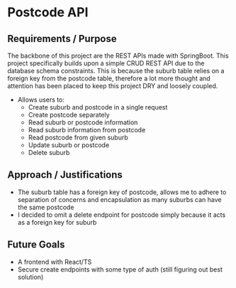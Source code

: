 # Postcode API

## Requirements / Purpose
The backbone of this project are the REST APIs made with SpringBoot. This project specifically builds upon a simple CRUD REST API due to the database schema constraints. This is because the suburb table relies on a foreign key from the postcode table, therefore a lot more thought and attention has been placed to keep this project DRY and loosely coupled.
- Allows users to:
  - Create suburb and postcode in a single request
  - Create postcode separately
  - Read suburb or postcode information
  - Read suburb information from postcode
  - Read postcode from given suburb
  - Update suburb or postcode
  - Delete suburb

## Approach / Justifications
- The suburb table has a foreign key of postcode, allows me to adhere to separation of concerns and encapsulation as many suburbs can have the same postcode
- I decided to omit a delete endpoint for postcode simply because it acts as a foreign key for suburb

## Future Goals
- A frontend with React/TS
- Secure create endpoints with some type of auth (still figuring out best solution)
